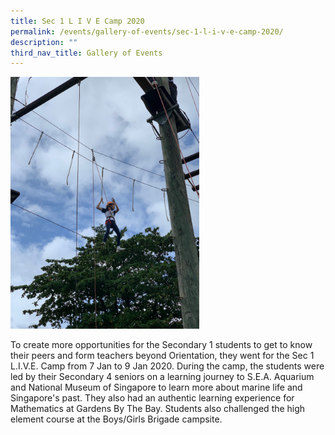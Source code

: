 ```yaml
---
title: Sec 1 L I V E Camp 2020
permalink: /events/gallery-of-events/sec-1-l-i-v-e-camp-2020/
description: ""
third_nav_title: Gallery of Events
---
```

<img style="width:60%" src="/images/2a0f29ef-b4a9-4699-8345-af07f9011727.jpg">

To create more opportunities for the Secondary 1 students to get to know their peers and form teachers beyond Orientation, they went for the Sec 1 L.I.V.E. Camp from 7 Jan to 9 Jan 2020. During the camp, the students were led by their Secondary 4 seniors on a learning journey to S.E.A. Aquarium and National Museum of Singapore to learn more about marine life and Singapore's past. They also had an authentic learning experience for Mathematics at Gardens By The Bay. Students also challenged the high element course at the Boys/Girls Brigade campsite.